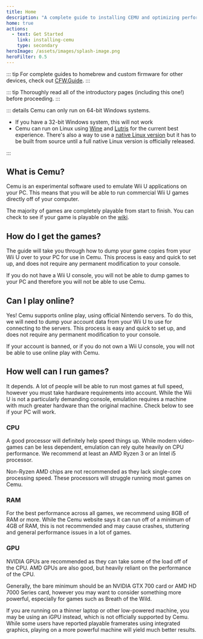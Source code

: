 ```yaml
---
title: Home
description: "A complete guide to installing CEMU and optimizing performance."
home: true
actions:
  - text: Get Started
    link: installing-cemu
    type: secondary
heroImage: /assets/images/splash-image.png
heroFilter: 0.5
---
```


::: tip
For complete guides to homebrew and custom firmware for other devices, check out [CFW.Guide](https://cfw.guide).
:::

::: tip
Thoroughly read all of the introductory pages (including this one!) before proceeding.
:::


::: details Cemu can only run on 64-bit Windows systems.

- If you have a 32-bit Windows system, this will not work
- Cemu can run on Linux using [Wine](https://www.winehq.org) and [Lutris](https://lutris.net/) for the current best experience. There's also a way to use a [native Linux version](https://github.com/cemu-project/Cemu/blob/main/BUILD.md) but it has to be built from source until a full native Linux version is officially released.

:::

## What is Cemu?

Cemu is an experimental software used to emulate Wii U applications on your PC. This means that you will be able to run commercial Wii U games directly off of your computer.

The majority of games are completely playable from start to finish. You can check to see if your game is playable on the [wiki](https://wiki.cemu.info/wiki/Category:List_of_games).

## How do I get the games?

The guide will take you through how to dump your game copies from your Wii U over to your PC for use in Cemu. This process is easy and quick to set up, and does not require any permanent modification to your console.

If you do not have a Wii U console, you will not be able to dump games to your PC and therefore you will not be able to use Cemu.

## Can I play online?

Yes! Cemu supports online play, using official Nintendo servers. To do this, we will need to dump your account data from your Wii U to use for connecting to the servers. This process is easy and quick to set up, and does not require any permanent modification to your console.

If your account is banned, or if you do not own a Wii U console, you will not be able to use online play with Cemu.

## How well can I run games?

It depends. A lot of people will be able to run most games at full speed, however you must take hardware requirements into account. While the Wii U is not a particularly demanding console, emulation requires a machine with much greater hardware than the original machine. Check below to see if your PC will work.

### CPU

A good processor will definitely help speed things up. While modern video-games can be less dependent, emulation can rely quite heavily on CPU performance. We recommend at least an AMD Ryzen 3 or an Intel i5 processor.

Non-Ryzen AMD chips are not recommended as they lack single-core processing speed. These processors will struggle running most games on Cemu.

### RAM

For the best performance across all games, we recommend using 8GB of RAM or more. While the Cemu website says it can run off of a minimum of 4GB of RAM, this is not recommended and may cause crashes, stuttering and general performance issues in a lot of games.

### GPU

NVIDIA GPUs are recommended as they can take some of the load off of the CPU. AMD GPUs are also good, but heavily reliant on the performance of the CPU.

Generally, the bare minimum should be an NVIDIA GTX 700 card or AMD HD 7000 Series card, however you may want to consider something more powerful, especially for games such as Breath of the Wild.

If you are running on a thinner laptop or other low-powered machine, you may be using an iGPU instead, which is not officially supported by Cemu. While some users have reported playable framerates using integrated graphics, playing on a more powerful machine will yield much better results.

